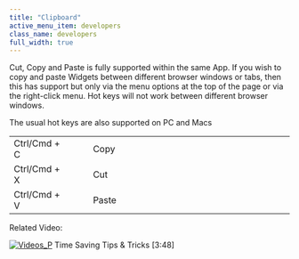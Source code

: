 ```yaml
---
title: "Clipboard"
active_menu_item: developers
class_name: developers
full_width: true
---
```



Cut, Copy and Paste is fully supported within the same App. If you wish to copy and paste Widgets between different browser windows or tabs, then this has support but only via the menu options at the top of the page or via the right-click menu. Hot keys will not work between different browser windows.

The usual hot keys are also supported on PC and Macs

<table>
<tr>
<td width="132">
Ctrl/Cmd + C

</td>
<td width="30">

</td>
<td width="718">
Copy

</td>
</tr>
<tr>
<td width="132">
Ctrl/Cmd + X

</td>
<td width="30">

</td>
<td width="718">
Cut

</td>
</tr>
<tr>
<td width="132">
Ctrl/Cmd + V

</td>
<td width="30">

</td>
<td width="718">
Paste

</td>
</tr>
</table>

Related Video:

[![Videos\_P](/img/docs/videos_p.png)](http://www.youtube.com/v/UZr8PcKxE_c?autoplay=1&hd=1&fs=1&showsearch=0&rel=0&) Time Saving Tips & Tricks [3:48]


